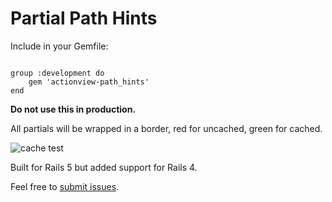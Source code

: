 # Partial Path Hints

Include in your Gemfile: 

```

group :development do
    gem 'actionview-path_hints'
end

```
**Do not use this in production.**

All partials will be wrapped in a border, red for uncached, green for cached. 

![cache test][cache_test]

Built for Rails 5 but added support for Rails 4. 

Feel free to [submit issues](https://github.com/ryaan-anthony/actionview-path_hints/issues).




[cache_test]: https://github.com/ryaan-anthony/actionview-path_hints/tree/master/docs/cache-test.png "Cache Test"